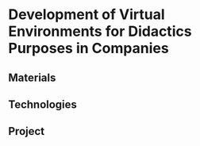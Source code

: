 # Development of Virtual Environments for Didactics Purposes in Companies

## Materials

## Technologies

## Project